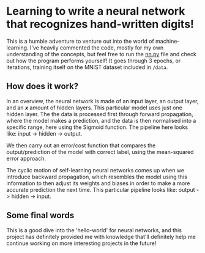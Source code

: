 # Learning to write a neural network that recognizes hand-written digits!

This is a humble adventure to venture out into the world of machine-learning. I've heavily commented the code, mostly for my own understanding of the concepts, but feel free to run the [nn.py](./nn.py) file and check out how the program performs yourself! It goes through 3 epochs, or iterations, training itself on the MNIST dataset included in `/data`.

## How does it work?

In an overview, the neural network is made of an input layer, an output layer, and an ___x___ amount of hidden layers. This particular model uses just one hidden layer.
The the data is processed first through forward propagation, where the model makes a prediction, and the data is then normalised into a specific range, here using the Sigmoid function. The pipeline here looks like: input -> hidden -> output.

We then carry out an error/cost function that compares the output/prediction of the model with correct label, using the mean-squared error approach.

The cyclic motion of self-learning neural networks comes up when we introduce backward propagation, which resembles the model using this information to then adjust its weights and biases in order to make a more accurate prediction the next time. This particular pipeline looks like: output -> hidden -> input.

## Some final words

This is a good dive into the 'hello-world' for neural networks, and this project has definitely provided me with knowledge that'll definitely help me continue working on more interesting projects in the future!
